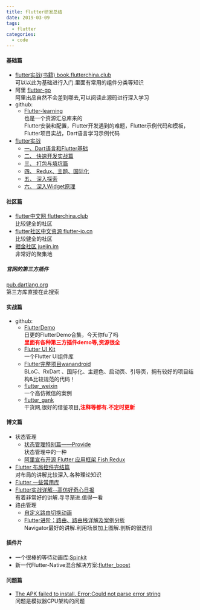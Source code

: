 ```yaml
---
title: flutter研发总结
date: 2019-03-09
tags:
  - flutter
categories:
  - code
---
```


#### 基础篇
- [flutter实战(书籍) book.flutterchina.club](https://book.flutterchina.club/)\
 可以以此为基础进行入门.里面有常用的组件分类等知识
- 阿里 [flutter-go](https://vuex.vuejs.org/zh/)\
 阿里出品自然不会差到哪去,可以阅读此源码进行深入学习
- github:
    - [Flutter-learning](https://github.com/AweiLoveAndroid/Flutter-learning)  
    也是一个资源汇总库来的\
    Flutter安装和配置，Flutter开发遇到的难题，Flutter示例代码和模板，Flutter项目实战，Dart语言学习示例代码
- [flutter实战](https://juejin.im/post/5b631d326fb9a04fce524db2)
    - [一、Dart语言和Flutter基础](https://juejin.im/post/5b631d326fb9a04fce524db2) 
    - [二、 快速开发实战篇](https://juejin.im/post/5b685a2a5188251ac22b71c0)
    - [三、 打包与填坑篇](https://juejin.im/post/5b6fd4dc6fb9a0099e711162)
    - [四、 Redux、主题、国际化](https://juejin.im/post/5b79767ff265da435450a873)
    - [五、 深入探索](https://juejin.im/post/5bc450dff265da0a951f032b)
    - [六、 深入Widget原理](https://juejin.im/post/5c7e853151882549664b0543)
#### 社区篇
- [flutter中文网 flutterchina.club](https://flutterchina.club/)\
 比较健全的社区 
- [flutter社区中文资源 flutter-io.cn](https://flutter-io.cn/)\
 比较健全的社区 
- [掘金社区 juejin.im](https://juejin.im/tag/Flutter?utm_source=flutterchina&utm_medium=word&utm_content=btn&utm_campaign=q3_website)\
  非常好的聚集地
##### 官网的第三方插件
  [pub.dartlang.org](https://pub.dartlang.org/)\
第三方库直接在此搜索

#### 实战篇
- github:
    - [FlutterDemo](https://github.com/OpenFlutter/Flutter-Notebook)\
    日更的FlutterDemo合集，今天你fu了吗\
    <font color=red><strong>里面有各种第三方插件demo等,资源很全</strong></font>
    - [Flutter UI Kit](https://github.com/flutterchina/flukit)\
    一个Flutter UI组件库
    - [Flutter完整项目wanandroid](https://github.com/Sky24n/flutter_wanandroid)\
    BLoC、RxDart 、国际化、主题色、启动页、引导页，拥有较好的项目结构&比较规范的代码！
    - [flutter_weixin](https://github.com/yukuoyuan/flutter_weixin)\
    一个高仿微信的案例
    - [flutter_gank](https://github.com/lijinshanmx/flutter_gank)\
    干货网,很好的借鉴项目,<font color=red><strong>注释等都有.不定时更新</strong></font>

#### 博文篇
- 状态管理
    - [状态管理特别篇——Provide](https://github.com/OpenFlutter/Flutter-Notebook)\
    状态管理中的一种
    - [阿里宣布开源 Flutter 应用框架 Fish Redux](https://www.infoq.cn/article/hTdKPOLumZlUDA*c708e)
- [Flutter 布局控件完结篇](https://juejin.im/post/5bab35ff5188255c3272c228)\
 对布局的讲解比较深入.各种理论知识
- [Flutter 一些常用库](https://blog.csdn.net/ci250454344/article/details/87272353)
- [Flutter实战详解--高仿好奇心日报](https://juejin.im/post/5c31f7236fb9a04a04412d0b)\
    有着非常好的讲解.寻寻渐进.值得一看
- 路由管理
    - [自定义路由切换动画](https://book.flutterchina.club/chapter9/route_transition.html) 
    - [Flutter进阶：路由、路由栈详解及案例分析](https://juejin.im/post/5c7d19f751882555a8223602)\
 Navigator最好的讲解.利用场景加上图解.剖析的很透彻

#### 插件片
- 一个很棒的等待动画库:[Spinkit](https://github.com/OpenFlutter/Flutter-Notebook/tree/master/mecury_project/example/spinkit_animation)
- 新一代Flutter-Native混合解决方案:[flutter_boost](https://github.com/alibaba/flutter_boost?utm_source=gold_browser_extension)
 
#### 问题篇
- [The APK failed to install. Error:Could not parse error string](http://morecoder.com/article/1115392.html)\
    问题是模拟器CPU架构的问题